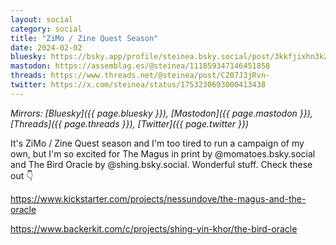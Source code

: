 ```yaml
---
layout: social
category: social
title: "ZiMo / Zine Quest Season"
date: 2024-02-02
bluesky: https://bsky.app/profile/steinea.bsky.social/post/3kkfjixhn3k2d
mastodon: https://assemblag.es/@steinea/111859347146451858
threads: https://www.threads.net/@steinea/post/C207J3jRvn-
twitter: https://x.com/steinea/status/1753230693000413438
---
```


*Mirrors: [Bluesky]({{ page.bluesky }}), [Mastodon]({{ page.mastodon }}), [Threads]({{ page.threads }}), [Twitter]({{ page.twitter }})*

It's ZiMo / Zine Quest season and I'm too tired to run a campaign of my own, but I'm so excited for The Magus in print by @momatoes.bsky.social and The Bird Oracle by @shing.bsky.social. Wonderful stuff. Check these out 👇

<https://www.kickstarter.com/projects/nessundove/the-magus-and-the-oracle>

<https://www.backerkit.com/c/projects/shing-yin-khor/the-bird-oracle>
